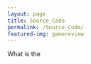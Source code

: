 ```yaml
---
layout: page
title: Source_Code
permalink: /Source_Code/
featured-img: gamereview
---
```


What is the 
